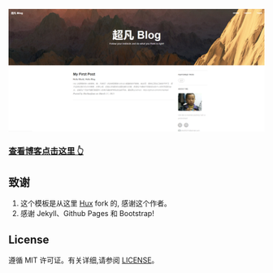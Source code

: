 ![](https://raw.githubusercontent.com/shichaofaan/shichaofaan.github.io/main/img/readme-home.png)
>
### [查看博客点击这里 👆](https://shichaofaan.github.io)

## 致谢

1. 这个模板是从这里 [Hux](https://github.com/Huxpro/huxpro.github.io) fork 的, 感谢这个作者。 
2. 感谢 Jekyll、Github Pages 和 Bootstrap!

## License

遵循 MIT 许可证。有关详细,请参阅 [LICENSE](https://github.com/shichaofaan/shichaofaan.github.io/blob/main/LICENSE)。
